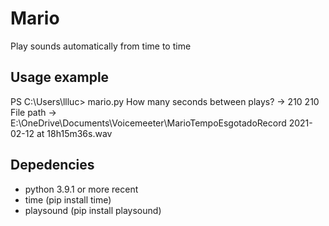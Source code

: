 # Mario
 Play sounds automatically from time to time

##  Usage example
PS C:\Users\llluc> mario.py
How many seconds between plays? -> 210
210
File path -> E:\OneDrive\Documents\Voicemeeter\MarioTempoEsgotadoRecord 2021-02-12 at 18h15m36s.wav

## Depedencies
- python 3.9.1 or more recent
- time (pip install time)
- playsound (pip install playsound)
